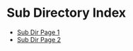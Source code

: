 Sub Directory Index
===================

 * [Sub Dir Page 1](sub-dir/sub-page1)
 * [Sub Dir Page 2](sub-dir/sub-page2)
